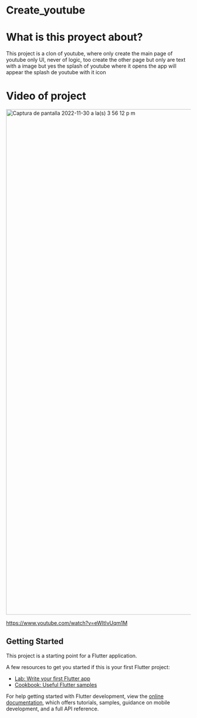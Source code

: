 # Create_youtube

# What is this proyect about?
This project is a clon of youtube, where only create the 
main page of youtube only UI, never of logic, too create 
the other page but only are text with a image but yes the 
splash of youtube where it opens the app will appear the 
splash de youtube with it icon

# Video of project

<img width="1373" alt="Captura de pantalla 2022-11-30 a la(s) 3 56 12 p m" src="https://user-images.githubusercontent.com/70453255/204907539-ad6aae28-4ec6-426b-80e4-6caf966e384e.png">

https://www.youtube.com/watch?v=eWItIvUqm1M

## Getting Started

This project is a starting point for a Flutter application.

A few resources to get you started if this is your first Flutter project:

- [Lab: Write your first Flutter app](https://docs.flutter.dev/get-started/codelab)
- [Cookbook: Useful Flutter samples](https://docs.flutter.dev/cookbook)

For help getting started with Flutter development, view the
[online documentation](https://docs.flutter.dev/), which offers tutorials,
samples, guidance on mobile development, and a full API reference.
